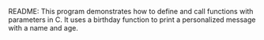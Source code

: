 README:
This program demonstrates how to define and call functions with parameters in C. It uses a birthday function to print a personalized message with a name and age.
